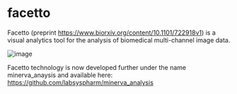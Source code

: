# facetto
Facetto (preprint https://www.biorxiv.org/content/10.1101/722918v1) is a visual analytics tool for the analysis of biomedical multi-channel image data.

![image](https://user-images.githubusercontent.com/31503434/129664836-51ccee74-40a8-43f6-8707-811a9a79f372.png)

Facetto technology is now developed further under the name minerva_anaysis and available here:
https://github.com/labsyspharm/minerva_analysis

